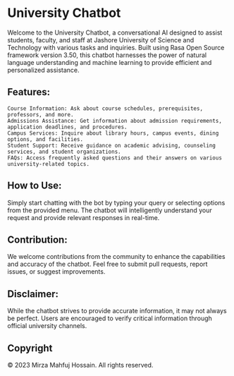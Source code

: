 # University Chatbot

Welcome to the University Chatbot, a conversational AI designed to assist students, faculty, and staff at Jashore University of Science and Technology with various tasks and inquiries. Built using Rasa Open Source framework version 3.50, this chatbot harnesses the power of natural language understanding and machine learning to provide efficient and personalized assistance.

## Features:

    Course Information: Ask about course schedules, prerequisites, professors, and more.
    Admissions Assistance: Get information about admission requirements, application deadlines, and procedures.
    Campus Services: Inquire about library hours, campus events, dining options, and facilities.
    Student Support: Receive guidance on academic advising, counseling services, and student organizations.
    FAQs: Access frequently asked questions and their answers on various university-related topics.

## How to Use:

Simply start chatting with the bot by typing your query or selecting options from the provided menu. The chatbot will intelligently understand your request and provide relevant responses in real-time.

## Contribution:

We welcome contributions from the community to enhance the capabilities and accuracy of the chatbot. Feel free to submit pull requests, report issues, or suggest improvements.

## Disclaimer:

While the chatbot strives to provide accurate information, it may not always be perfect. Users are encouraged to verify critical information through official university channels.

## Copyright

© 2023 Mirza Mahfuj Hossain. All rights reserved.
